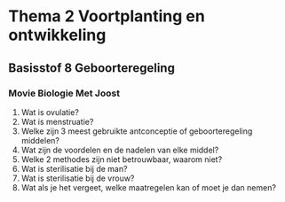 # Thema 2 Voortplanting en ontwikkeling

##

## Basisstof 8 Geboorteregeling

### **Movie Biologie Met Joost**

1. Wat is ovulatie?
1. Wat is menstruatie?
1. Welke zijn 3 meest gebruikte antconceptie of geboorteregeling middelen?
1. Wat zijn de voordelen en de nadelen van elke middel?
1. Welke 2 methodes zijn niet betrouwbaar, waarom niet?
1. Wat is sterilisatie bij de man?
1. Wat is sterilisatie bij de vrouw?
1. Wat als je het vergeet, welke maatregelen kan of moet je dan nemen?


<!--
### **Opdracht neem uit de rode koffer een voorbehoedsmiddel.**

1. Zoek eerst de naam op de verpakking of elders
2. Zoek op internet informatie over dit voorbehoedsmiddel
1. Hoe het werkt?
2. Of je soa's ermee kan voorkomen
3. Zou je het mensen aanraden ja of nee, waarom wel of waarom niet 

## Afbeeldingen

![Vrouw en Man](../pictures/voortplantingenontwikkeling/manvrouw.jpg)


![Levenscyclus](../pictures/voortplantingenontwikkeling/levenscyclus.png)


![Vrouw dwarsdoorsnede](../pictures/voortplantingenontwikkeling/vrouwdoorsnede.svg)
-->

